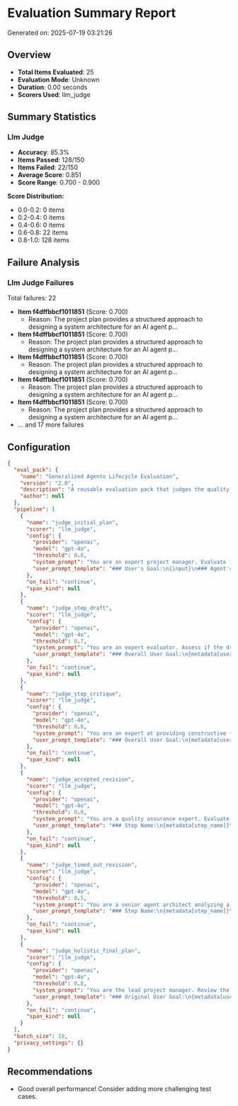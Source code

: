# Evaluation Summary Report

Generated on: 2025-07-19 03:21:26

## Overview

- **Total Items Evaluated**: 25
- **Evaluation Mode**: Unknown
- **Duration**: 0.00 seconds
- **Scorers Used**: llm_judge

## Summary Statistics

### Llm Judge

- **Accuracy**: 85.3%
- **Items Passed**: 128/150
- **Items Failed**: 22/150
- **Average Score**: 0.851
- **Score Range**: 0.700 - 0.900

**Score Distribution:**
  - 0.0-0.2: 0 items
  - 0.2-0.4: 0 items
  - 0.4-0.6: 0 items
  - 0.6-0.8: 22 items
  - 0.8-1.0: 128 items

## Failure Analysis

### Llm Judge Failures

Total failures: 22

- **Item f4dffbbcf1011851** (Score: 0.700)
  - Reason: The project plan provides a structured approach to designing a system architecture for an AI agent p...
- **Item f4dffbbcf1011851** (Score: 0.700)
  - Reason: The project plan provides a structured approach to designing a system architecture for an AI agent p...
- **Item f4dffbbcf1011851** (Score: 0.700)
  - Reason: The project plan provides a structured approach to designing a system architecture for an AI agent p...
- **Item f4dffbbcf1011851** (Score: 0.700)
  - Reason: The project plan provides a structured approach to designing a system architecture for an AI agent p...
- **Item f4dffbbcf1011851** (Score: 0.700)
  - Reason: The project plan provides a structured approach to designing a system architecture for an AI agent p...
- ... and 17 more failures

## Configuration

```json
{
  "eval_pack": {
    "name": "Generalized Agento Lifecycle Evaluation",
    "version": "2.0",
    "description": "A reusable evaluation pack that judges the quality of each step in a multi-module Agento workflow by leveraging semantic OTEL attributes.\n",
    "author": null
  },
  "pipeline": [
    {
      "name": "judge_initial_plan",
      "scorer": "llm_judge",
      "config": {
        "provider": "openai",
        "model": "gpt-4o",
        "threshold": 0.8,
        "system_prompt": "You are an expert project manager. Evaluate if the provided project plan is a sound and comprehensive response to the user's goal. Return JSON with \"score\" (0-1) and \"reasoning\".\n",
        "user_prompt_template": "### User's Goal:\n{input}\n### Agent's Generated Plan:\n{output}\n### Your Task: Evaluate the plan's quality and alignment with the goal.\n"
      },
      "on_fail": "continue",
      "span_kind": null
    },
    {
      "name": "judge_step_draft",
      "scorer": "llm_judge",
      "config": {
        "provider": "openai",
        "model": "gpt-4o",
        "threshold": 0.7,
        "system_prompt": "You are an expert evaluator. Assess if the draft for step '{metadata[step_name]}' faithfully implements its instructions and criteria. Return JSON with \"score\" and \"reasoning\".\n",
        "user_prompt_template": "### Overall User Goal:\n{metadata[user_goal]}\n### Instructions & Criteria for this Step:\n{expected_output}\n### Agent's Draft for '{metadata[step_name]}':\n{output}\n### Your Task: Evaluate how well the draft fulfills its specific instructions.\n"
      },
      "on_fail": "continue",
      "span_kind": null
    },
    {
      "name": "judge_step_critique",
      "scorer": "llm_judge",
      "config": {
        "provider": "openai",
        "model": "gpt-4o",
        "threshold": 0.8,
        "system_prompt": "You are an expert at providing constructive feedback. Evaluate if the critique for '{metadata[step_name]}' is insightful and actionable. Return JSON with \"score\" and \"reasoning\".\n",
        "user_prompt_template": "### Overall User Goal:\n{metadata[user_goal]}\n### Original Draft for '{metadata[step_name]}' (to be critiqued):\n{input}\n### Agent's Critique of the Draft:\n{output}\n### Your Task: Evaluate the quality of the critique. Is it valuable?\n"
      },
      "on_fail": "continue",
      "span_kind": null
    },
    {
      "name": "judge_accepted_revision",
      "scorer": "llm_judge",
      "config": {
        "provider": "openai",
        "model": "gpt-4o",
        "threshold": 0.8,
        "system_prompt": "You are a quality assurance expert. Evaluate if the final revised content successfully and completely implements the requested revisions. Return JSON with \"score\" (0-1) and \"reasoning\".\n",
        "user_prompt_template": "### Step Name:\n{metadata[step_name]}\n### Original Revision Request:\n{input}\n### Final Accepted Content:\n{output}\n### Your Task: Did the final content successfully address the revision request?\n"
      },
      "on_fail": "continue",
      "span_kind": null
    },
    {
      "name": "judge_timed_out_revision",
      "scorer": "llm_judge",
      "config": {
        "provider": "openai",
        "model": "gpt-4o",
        "threshold": 0.5,
        "system_prompt": "You are a senior agent architect analyzing a failed revision attempt. The process timed out after 3 iterations. Evaluate the final state. Return a JSON object with \"score\" (0-1, representing how promising the final state was), \"reasoning\", \"strengths\" of the last draft, and \"weaknesses\" of the final critique.\n",
        "user_prompt_template": "### Step Name:\n{metadata[step_name]}\n### Original Revision Request:\n{input}\n### Last Attempted Draft (before timeout):\n{output}\n### Final Critique (that caused the loop to continue):\n{metadata[final_critique]}\n### Your Task: Analyze this failed state. Was the last draft close to being acceptable? Was the final critique fair or was it stuck on minor issues? Provide a detailed analysis.\n"
      },
      "on_fail": "continue",
      "span_kind": null
    },
    {
      "name": "judge_holistic_final_plan",
      "scorer": "llm_judge",
      "config": {
        "provider": "openai",
        "model": "gpt-4o",
        "threshold": 0.8,
        "system_prompt": "You are the lead project manager. Review the entire final project plan for overall quality, coherence, and alignment with the original user goal. Look for any major gaps, inconsistencies, or repeated content. Return JSON with \"score\" (0-1) and \"reasoning\".\n",
        "user_prompt_template": "### Original User Goal:\n{metadata[user_goal]}\n### Final Revised Project Plan (JSON):\n{output}\n### Your Task: Provide a holistic, final verdict on the quality of the entire plan. Is it ready to be delivered?"
      },
      "on_fail": "continue",
      "span_kind": null
    }
  ],
  "batch_size": 10,
  "privacy_settings": {}
}
```

## Recommendations

- Good overall performance! Consider adding more challenging test cases.